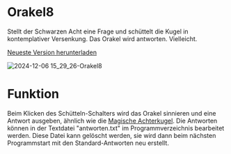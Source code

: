 # Orakel8
Stellt der Schwarzen Acht eine Frage und schüttelt die Kugel in kontemplativer Versenkung. Das Orakel wird antworten. Vielleicht.

[Neueste Version herunterladen](https://github.com/Alsweider/Orakel8/releases/latest)

![2024-12-06 15_29_26-Orakel8](https://github.com/user-attachments/assets/c51fec50-7e26-4775-8af6-1aae7107deee)

# Funktion

Beim Klicken des Schütteln-Schalters wird das Orakel sinnieren und eine Antwort ausgeben, ähnlich wie die [Magische Achterkugel](https://de.wikipedia.org/wiki/Magic_8_Ball). Die Antworten können in der Textdatei "antworten.txt" im Programmverzeichnis bearbeitet werden. Diese Datei kann gelöscht werden, sie wird dann beim nächsten Programmstart mit den Standard-Antworten neu erstellt.  
